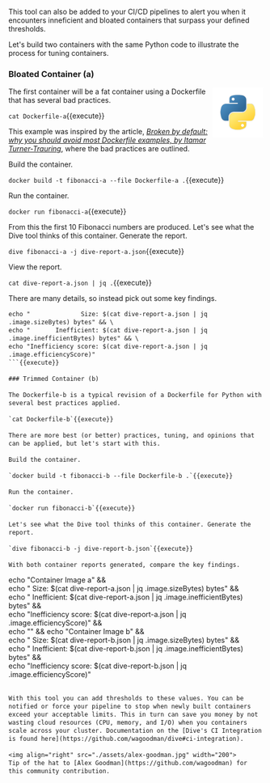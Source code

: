 This tool can also be added to your CI/CD pipelines to alert you when it encounters inneficient and bloated containers that surpass your defined thresholds.

Let's build two containers with the same Python code to illustrate the process for tuning containers.

### Bloated Container (a)

<img align="right" src="./assets/python.png" width="100">
The first container will be a fat container using a Dockerfile that has several bad practices.

`cat Dockerfile-a`{{execute}}

This example was inspired by the article, _[Broken by default: why you should avoid most Dockerfile examples, by Itamar Turner-Trauring](https://pythonspeed.com/articles/dockerizing-python-is-hard/)_, where the bad practices are outlined.

Build the container.

`docker build -t fibonacci-a --file Dockerfile-a .`{{execute}}

Run the container.

`docker run fibonacci-a`{{execute}}

From this the first 10 Fibonacci numbers are produced. Let's see what the Dive tool thinks of this container. Generate the report.

`dive fibonacci-a -j dive-report-a.json`{{execute}}

View the report.

`cat dive-report-a.json | jq .`{{execute}}

There are many details, so instead pick out some key findings.

```
echo "              Size: $(cat dive-report-a.json | jq .image.sizeBytes) bytes" && \
echo "       Inefficient: $(cat dive-report-a.json | jq .image.inefficientBytes) bytes" && \
echo "Inefficiency score: $(cat dive-report-a.json | jq .image.efficiencyScore)"
```{{execute}}

### Trimmed Container (b)

The Dockerfile-b is a typical revision of a Dockerfile for Python with several best practices applied.

`cat Dockerfile-b`{{execute}}

There are more best (or better) practices, tuning, and opinions that can be applied, but let's start with this.

Build the container.

`docker build -t fibonacci-b --file Dockerfile-b .`{{execute}}

Run the container.

`docker run fibonacci-b`{{execute}}

Let's see what the Dive tool thinks of this container. Generate the report.

`dive fibonacci-b -j dive-report-b.json`{{execute}}

With both container reports generated, compare the key findings.

```
echo "Container Image a" && \
echo "              Size: $(cat dive-report-a.json | jq .image.sizeBytes) bytes" && \
echo "       Inefficient: $(cat dive-report-a.json | jq .image.inefficientBytes) bytes" && \
echo "Inefficiency score: $(cat dive-report-a.json | jq .image.efficiencyScore)" && \
echo "" && echo "Container Image b" && \
echo "              Size: $(cat dive-report-b.json | jq .image.sizeBytes) bytes" && \
echo "       Inefficient: $(cat dive-report-b.json | jq .image.inefficientBytes) bytes" && \
echo "Inefficiency score: $(cat dive-report-b.json | jq .image.efficiencyScore)"
```{{execute}}

With this tool you can add thresholds to these values. You can be notified or force your pipeline to stop when newly built containers exceed your acceptable limits. This in turn can save you money by not wasting cloud resources (CPU, memory, and I/O) when you containers scale across your cluster. Documentation on the [Dive's CI Integration is found here](https://github.com/wagoodman/dive#ci-integration).

<img align="right" src="./assets/alex-goodman.jpg" width="200">
Tip of the hat to [Alex Goodman](https://github.com/wagoodman) for this community contribution.
